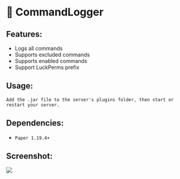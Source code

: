 # 📑 CommandLogger 
## Features:
- Logs all commands
- Supports excluded commands
- Supports enabled commands
- Support LuckPerms prefix

## Usage:
```Add the .jar file to the server's plugins folder, then start or restart your server.```

## Dependencies:
- ```Paper 1.19.4+```

## Screenshot:
![](img.png)
